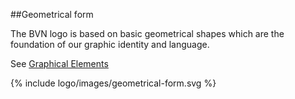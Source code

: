 <section id="logo-page-geometrical-form"></section>


##Geometrical form

The BVN logo is based on basic geometrical shapes which are the foundation of our graphic identity and language.

See [Graphical Elements]( ../Graphic-Elements/index.html )

{% include logo/images/geometrical-form.svg %}

